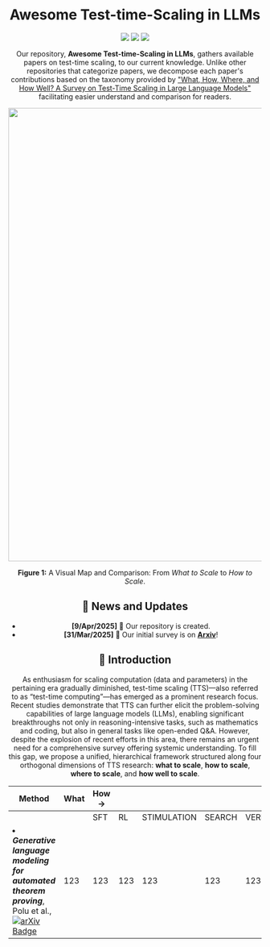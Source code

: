<header>

<!--
  <<< Author notes: Course header >>>
  Include a 1280×640 image, course title in sentence case, and a concise description in emphasis.
  In your repository settings: enable template repository, add your 1280×640 social image, auto delete head branches.
  Add your open source license, GitHub uses MIT license.
-->
<div align="center">
<h1>Awesome Test-time-Scaling in LLMs</h1>
</div>


<p align="center">
  <img src="https://img.shields.io/badge/Contributors-10-red?style=for-the-badge" />
  <img src="https://img.shields.io/github/stars/testtimescaling/testtimescaling.github.io?style=for-the-badge&color=blue"/>
  <img src="https://img.shields.io/endpoint?url=https://testtimescaling.github.io/arxiv_citations.json&style=for-the-badge&color=green"/>
</p>

Our repository, **Awesome Test-time-Scaling in LLMs**, gathers available papers on test-time scaling, to our current knowledge. Unlike other repositories that categorize papers, we decompose each paper's contributions based on the taxonomy provided by ["What, How, Where, and How Well? A Survey on Test-Time Scaling in Large Language Models"](https://arxiv.org/abs/2503.24235) facilitating easier understand and comparison for readers.


<div align="center">
  <img src="figs/TTS-how.png" width="900"/>
  <p><b>Figure 1:</b> A Visual Map and Comparison: From <i>What to Scale</i> to <i>How to Scale</i>.</p>
</div>

## 📢 News and Updates
- **[9/Apr/2025]** 📌 Our repository is created.
- **[31/Mar/2025]** 📌 Our initial survey is on [**Arxiv**](https://arxiv.org/abs/2503.24235)!

## 📘 Introduction
As enthusiasm for scaling computation (data and parameters) in the pertaining era gradually diminished, test-time scaling (TTS)—also referred to as “test-time computing”—has emerged as a prominent research focus. Recent studies demonstrate that TTS can further elicit the problem-solving capabilities of large language models (LLMs), enabling significant breakthroughs not only in reasoning-intensive tasks, such as mathematics and coding, but also in general tasks like open-ended Q&A. However, despite the explosion of recent efforts in this area, there remains an urgent need for a comprehensive survey offering systemic understanding. To fill this gap, we propose a unified, hierarchical framework structured along four orthogonal dimensions of TTS research: **what to scale**, **how to scale**, **where to scale**, and **how well to scale**.


| Method | What | How → |        |        |        |        |        | Where |
|--------|------|-------|--------|--------|--------|--------|--------|-------|
|        |      | SFT   | RL     | STIMULATION | SEARCH | VERIFICATION | AGGREGATION |
|<li><i><b>Generative language modeling for automated theorem proving</b></i>, Polu et al., <a href="https://arxiv.org/abs/2009.03393" target="_blank"><img src="https://img.shields.io/badge/arXiv-2020.09-red" alt="arXiv Badge"></a></li>|123|123|123|123|123|123|123|123|123|



</footer>
